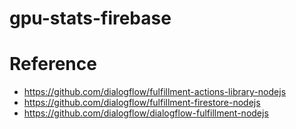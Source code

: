 # gpu-stats-firebase


# Reference
- https://github.com/dialogflow/fulfillment-actions-library-nodejs
- https://github.com/dialogflow/fulfillment-firestore-nodejs
- https://github.com/dialogflow/dialogflow-fulfillment-nodejs
